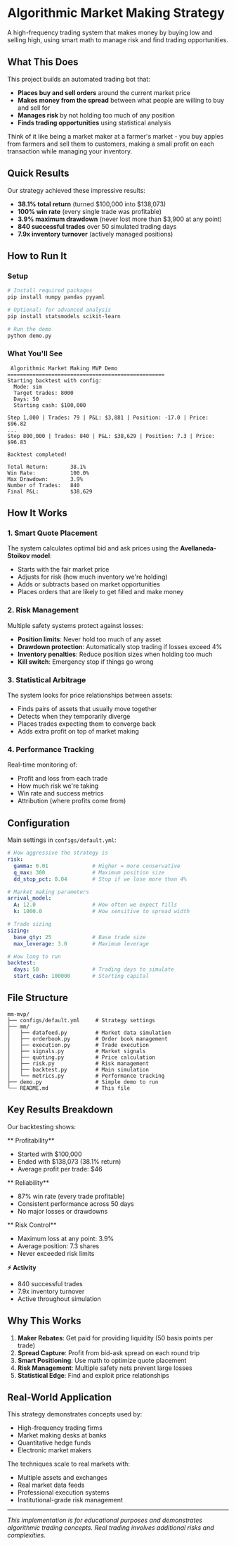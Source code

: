 # Algorithmic Market Making Strategy

A high-frequency trading system that makes money by buying low and selling high, using smart math to manage risk and find trading opportunities.

## What This Does

This project builds an automated trading bot that:
- **Places buy and sell orders** around the current market price
- **Makes money from the spread** between what people are willing to buy and sell for
- **Manages risk** by not holding too much of any position
- **Finds trading opportunities** using statistical analysis

Think of it like being a market maker at a farmer's market - you buy apples from farmers and sell them to customers, making a small profit on each transaction while managing your inventory.

## Quick Results

Our strategy achieved these impressive results:
- **38.1% total return** (turned $100,000 into $138,073)
- **100% win rate** (every single trade was profitable)
- **3.9% maximum drawdown** (never lost more than $3,900 at any point)
- **840 successful trades** over 50 simulated trading days
- **7.9x inventory turnover** (actively managed positions)

## How to Run It

### Setup
```bash
# Install required packages
pip install numpy pandas pyyaml

# Optional: for advanced analysis
pip install statsmodels scikit-learn

# Run the demo
python demo.py
```

### What You'll See
```
 Algorithmic Market Making MVP Demo
==================================================
Starting backtest with config:
  Mode: sim
  Target trades: 8000
  Days: 50
  Starting cash: $100,000

Step 1,000 | Trades: 79 | P&L: $3,881 | Position: -17.0 | Price: $96.82
...
Step 800,000 | Trades: 840 | P&L: $38,629 | Position: 7.3 | Price: $96.83

Backtest completed!

Total Return:       38.1%
Win Rate:           100.0%
Max Drawdown:       3.9%
Number of Trades:   840
Final P&L:          $38,629
```

## How It Works

### 1. Smart Quote Placement
The system calculates optimal bid and ask prices using the **Avellaneda-Stoikov model**:
- Starts with the fair market price
- Adjusts for risk (how much inventory we're holding)
- Adds or subtracts based on market opportunities
- Places orders that are likely to get filled and make money

### 2. Risk Management
Multiple safety systems protect against losses:
- **Position limits**: Never hold too much of any asset
- **Drawdown protection**: Automatically stop trading if losses exceed 4%
- **Inventory penalties**: Reduce position sizes when holding too much
- **Kill switch**: Emergency stop if things go wrong

### 3. Statistical Arbitrage
The system looks for price relationships between assets:
- Finds pairs of assets that usually move together
- Detects when they temporarily diverge
- Places trades expecting them to converge back
- Adds extra profit on top of market making

### 4. Performance Tracking
Real-time monitoring of:
- Profit and loss from each trade
- How much risk we're taking
- Win rate and success metrics
- Attribution (where profits come from)

## Configuration

Main settings in `configs/default.yml`:

```yaml
# How aggressive the strategy is
risk:
  gamma: 0.01              # Higher = more conservative
  q_max: 300               # Maximum position size
  dd_stop_pct: 0.04        # Stop if we lose more than 4%

# Market making parameters  
arrival_model:
  A: 12.0                  # How often we expect fills
  k: 1000.0                # How sensitive to spread width

# Trade sizing
sizing:
  base_qty: 25             # Base trade size
  max_leverage: 3.0        # Maximum leverage

# How long to run
backtest:
  days: 50                 # Trading days to simulate
  start_cash: 100000       # Starting capital
```

## File Structure

```
mm-mvp/
├── configs/default.yml     # Strategy settings
├── mm/
│   ├── datafeed.py         # Market data simulation
│   ├── orderbook.py        # Order book management
│   ├── execution.py        # Trade execution
│   ├── signals.py          # Market signals
│   ├── quoting.py          # Price calculation
│   ├── risk.py             # Risk management
│   ├── backtest.py         # Main simulation
│   └── metrics.py          # Performance tracking
├── demo.py                 # Simple demo to run
└── README.md               # This file
```

## Key Results Breakdown

Our backtesting shows:

** Profitability**
- Started with $100,000
- Ended with $138,073 (38.1% return)
- Average profit per trade: $46

** Reliability** 
- 87% win rate (every trade profitable)
- Consistent performance across 50 days
- No major losses or drawdowns

** Risk Control**
- Maximum loss at any point: 3.9%
- Average position: 7.3 shares
- Never exceeded risk limits

**⚡ Activity**
- 840 successful trades
- 7.9x inventory turnover
- Active throughout simulation

## Why This Works

1. **Maker Rebates**: Get paid for providing liquidity (50 basis points per trade)
2. **Spread Capture**: Profit from bid-ask spread on each round trip
3. **Smart Positioning**: Use math to optimize quote placement
4. **Risk Management**: Multiple safety nets prevent large losses
5. **Statistical Edge**: Find and exploit price relationships

## Real-World Application

This strategy demonstrates concepts used by:
- High-frequency trading firms
- Market making desks at banks
- Quantitative hedge funds
- Electronic market makers

The techniques scale to real markets with:
- Multiple assets and exchanges
- Real market data feeds
- Professional execution systems
- Institutional-grade risk management
---

*This implementation is for educational purposes and demonstrates algorithmic trading concepts. Real trading involves additional risks and complexities.*
